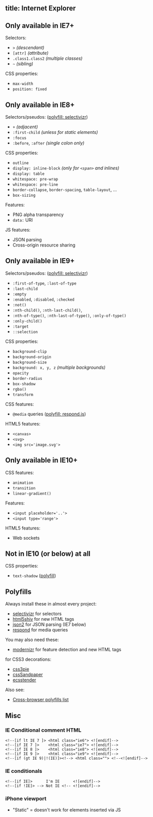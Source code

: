 title: Internet Explorer
---

## Only available in IE7+

Selectors:

 - `>` _(descendant)_
 - `[attr]` _(attribute)_
 - `.class1.class2` _(multiple classes)_
 - `~` _(sibling)_

CSS properties:

 - `max-width`
 - `position: fixed`

## Only available in IE8+

Selectors/pseudos: ([polyfill: selectivizr][selectivizr])

 - `+` _(adjacent)_
 - `:first-child` _(unless for static elements)_
 - `:focus`
 - `:before`, `:after` _(single colon only)_

CSS properties:

 - `outline`
 - `display: inline-block` _(only for `<span>` and inlines)_
 - `display: table`
 - `whitespace: pre-wrap`
 - `whitespace: pre-line`
 - `border-collapse`, `border-spacing`, `table-layout`, ...
 - `box-sizing`

Features:

 - PNG alpha transparency
 - `data:` URI

JS features:

 - JSON parsing
 - Cross-origin resource sharing

## Only available in IE9+

Selectors/pseudos: ([polyfill: selectivizr][selectivizr])

 - `:first-of-type`, `:last-of-type`
 - `:last-child`
 - `:empty`
 - `:enabled`, `:disabled`, `:checked`
 - `:not()`
 - `:nth-child()`, `:nth-last-child()`,
 - `:nth-of-type()`, `:nth-last-of-type()`, `:only-of-type()`
 - `:only-child()`
 - `:target`
 - `::selection`

CSS properties:

 - `background-clip`
 - `background-origin`
 - `background-size`
 - `background: x, y, z` _(multiple backgrounds)_
 - `opacity`
 - `border-radius`
 - `box-shadow`
 - `rgba()`
 - `transform`

CSS features:

 - `@media` queries ([polyfill: respond.js][respond])

HTML5 features:

 - `<canvas>`
 - `<svg>`
 - `<img src='image.svg'>`

## Only available in IE10+

CSS features:

 - `animation`
 - `transition`
 - `linear-gradient()`

Features:

 - `<input placeholder='..'>`
 - `<input type='range'>`

HTML5 features:

 - Web sockets

## Not in IE10 (or below) at all

CSS properties:

 - `text-shadow` ([polyfill][text-shadow])

## Polyfills

Always install these in almost every project:

 - [selectivizr] for selectors
 - [html5shiv] for new HTML tags
 - [json2] for JSON parsing (IE7 below)
 - [respond] for media queries

You may also need these:

 - [modernizr] for feature detection and new HTML tags

for CSS3 decorations:

 - [css3pie]
 - [cssSandpaper]
 - [ecsstender]

Also see:

 - [Cross-browser polyfills list][fills]

Misc
----

### IE Conditional comment HTML

    <!--[if lt IE 7 ]> <html class="ie6"> <![endif]-->
    <!--[if IE 7 ]>    <html class="ie7"> <![endif]-->
    <!--[if IE 8 ]>    <html class="ie8"> <![endif]-->
    <!--[if IE 9 ]>    <html class="ie9"> <![endif]-->
    <!--[if (gt IE 9)|!(IE)]><!--> <html class=""> <!--<![endif]-->

### IE conditionals

    <!--[if IE]>      I'm IE      <![endif]-->
    <!--[if !IE]> --> Not IE <!-- <![endif]-->

### iPhone viewport

 * "Static" = doesn't work for elements inserted via JS

[text-shadow]: https://github.com/heygrady/textshadow
[ie7.js]: http://ie7-js.googlecode.com/svn/test/index.html
[selectivizr]: http://selectivizr.com/
[css3pie]: http://css3pie.com/
[cssSandpaper]: https://github.com/zoltan-dulac/cssSandpaper
[html5shiv]: https://code.google.com/p/html5shiv/
[fills]: https://github.com/Modernizr/Modernizr/wiki/HTML5-Cross-Browser-Polyfills
[json2]: https://github.com/douglascrockford/JSON-js
[modernizr]: https://modernizr.com
[ecsstender]: http://ecsstender.org/
[respond]: https://github.com/scottjehl/Respond
